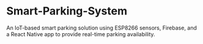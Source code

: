 # Smart-Parking-System
An IoT-based smart parking solution using ESP8266 sensors, Firebase, and a React Native app to provide real-time parking availability.
